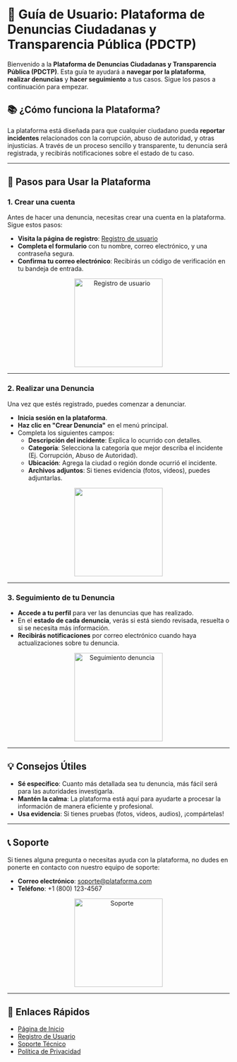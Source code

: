 # 🌟 Guía de Usuario: Plataforma de Denuncias Ciudadanas y Transparencia Pública (PDCTP)

Bienvenido a la **Plataforma de Denuncias Ciudadanas y Transparencia Pública (PDCTP)**. Esta guía te ayudará a **navegar por la plataforma**, **realizar denuncias** y **hacer seguimiento** a tus casos. Sigue los pasos a continuación para empezar.

## 📚 **¿Cómo funciona la Plataforma?**

La plataforma está diseñada para que cualquier ciudadano pueda **reportar incidentes** relacionados con la corrupción, abuso de autoridad, y otras injusticias. A través de un proceso sencillo y transparente, tu denuncia será registrada, y recibirás notificaciones sobre el estado de tu caso.

---

## 📝 **Pasos para Usar la Plataforma**

### **1. Crear una cuenta**
Antes de hacer una denuncia, necesitas crear una cuenta en la plataforma. Sigue estos pasos:

- **Visita la página de registro**: [Registro de usuario](#)
- **Completa el formulario** con tu nombre, correo electrónico, y una contraseña segura.
- **Confirma tu correo electrónico**: Recibirás un código de verificación en tu bandeja de entrada.

<p align="center">
  <img src="https://img.freepik.com/vector-premium/manos-completan-datos-registro_18660-3897.jpg?semt=ais_hybrid&w=740" alt="Registro de usuario" width="200"/>
</p>

---

### **2. Realizar una Denuncia**
Una vez que estés registrado, puedes comenzar a denunciar.

- **Inicia sesión en la plataforma**.
- **Haz clic en "Crear Denuncia"** en el menú principal.
- Completa los siguientes campos:
  - **Descripción del incidente**: Explica lo ocurrido con detalles.
  - **Categoría**: Selecciona la categoría que mejor describa el incidente (Ej. Corrupción, Abuso de Autoridad).
  - **Ubicación**: Agrega la ciudad o región donde ocurrió el incidente.
  - **Archivos adjuntos**: Si tienes evidencia (fotos, videos), puedes adjuntarlas.
  
<p align="center">
  <img src="https://i.ytimg.com/vi/NaCuGaTZUHg/sddefault.jpg?v=5f6c9b2d" width="200"/>
</p>

---

### **3. Seguimiento de tu Denuncia**
- **Accede a tu perfil** para ver las denuncias que has realizado.
- En el **estado de cada denuncia**, verás si está siendo revisada, resuelta o si se necesita más información.
- **Recibirás notificaciones** por correo electrónico cuando haya actualizaciones sobre tu denuncia.

<p align="center">
  <img src="https://pbs.twimg.com/media/FyPIAZ4WYAE80e3?format=jpg&name=4096x4096" alt="Seguimiento denuncia" width="200"/>
</p>

---

## 💡 **Consejos Útiles**

- **Sé específico**: Cuanto más detallada sea tu denuncia, más fácil será para las autoridades investigarla.
- **Mantén la calma**: La plataforma está aquí para ayudarte a procesar la información de manera eficiente y profesional.
- **Usa evidencia**: Si tienes pruebas (fotos, videos, audios), ¡compártelas!

---

## 📞 **Soporte**
Si tienes alguna pregunta o necesitas ayuda con la plataforma, no dudes en ponerte en contacto con nuestro equipo de soporte:

- **Correo electrónico**: soporte@plataforma.com
- **Teléfono**: +1 (800) 123-4567

<p align="center">
  <img src="https://encrypted-tbn0.gstatic.com/images?q=tbn:ANd9GcSEAaEz_ssi08uJHSbDXHaTO42zC56ks2gFzQ&s" alt="Soporte" width="200"/>
</p>

---

## 🔗 **Enlaces Rápidos**
- [Página de Inicio](#)
- [Registro de Usuario](#)
- [Soporte Técnico](#)
- [Política de Privacidad](#)
